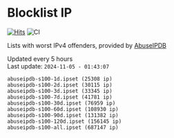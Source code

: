 # Blocklist IP

[![Hits](https://hits.seeyoufarm.com/api/count/incr/badge.svg?url=https%3A%2F%2Fgithub.com%2Fborestad%2Fblocklist-ip%2F&count_bg=%2379C83D&title_bg=%23555555&icon=&icon_color=%23E7E7E7&title=hits&edge_flat=false)](https://hits.seeyoufarm.com)  ![CI](https://img.shields.io/github/workflow/status/borestad/blocklist-ip/CI?style=flat-square)

Lists with worst IPv4 offenders, provided by [AbuseIPDB](https://www.abuseipdb.com/)

<!-- FOOTER-PLACEHOLDER -->
Updated every 5 hours<br>
Last update: `2024-11-05 - 01:43:07`
```
abuseipdb-s100-1d.ipset (25308 ip)
abuseipdb-s100-2d.ipset (30115 ip)
abuseipdb-s100-3d.ipset (33345 ip)
abuseipdb-s100-7d.ipset (41781 ip)
abuseipdb-s100-30d.ipset (76959 ip)
abuseipdb-s100-60d.ipset (108930 ip)
abuseipdb-s100-90d.ipset (131382 ip)
abuseipdb-s100-120d.ipset (156145 ip)
abuseipdb-s100-all.ipset (687147 ip)
```
